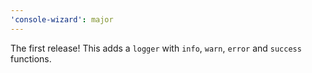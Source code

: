 ```yaml
---
'console-wizard': major
---
```


The first release! This adds a `logger` with `info`, `warn`, `error` and `success` functions.
